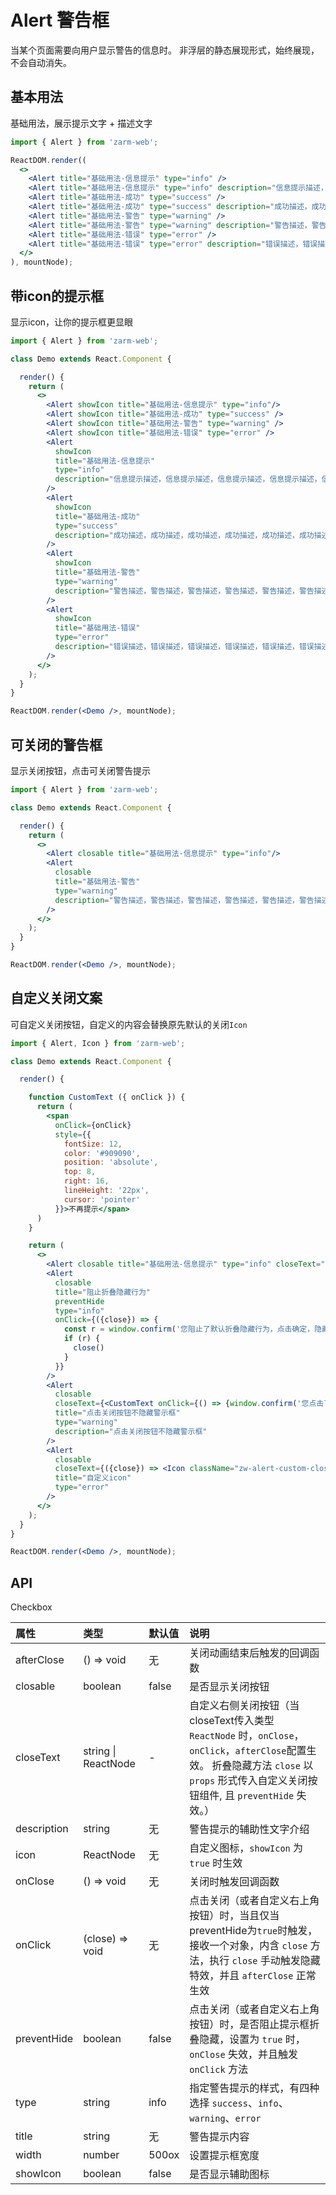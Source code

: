 # Alert 警告框
当某个页面需要向用户显示警告的信息时。
非浮层的静态展现形式，始终展现，不会自动消失。

## 基本用法
基础用法，展示提示文字 + 描述文字

```jsx
import { Alert } from 'zarm-web';

ReactDOM.render((
  <>
    <Alert title="基础用法-信息提示" type="info" />
    <Alert title="基础用法-信息提示" type="info" description="信息提示描述，信息提示描述，信息提示描述，信息提示描述，信息提示描述，信息提示描述，信息提示描述，信息提示描述，信息提示描述" />
    <Alert title="基础用法-成功" type="success" />
    <Alert title="基础用法-成功" type="success" description="成功描述，成功描述，成功描述，成功描述，成功描述，成功描述，成功描述，成功描述，成功描述" />
    <Alert title="基础用法-警告" type="warning" />
    <Alert title="基础用法-警告" type="warning" description="警告描述，警告描述，警告描述，警告描述，警告描述，警告描述，警告描述，警告描述，警告描述" />
    <Alert title="基础用法-错误" type="error" />
    <Alert title="基础用法-错误" type="error" description="错误描述，错误描述，错误描述，错误描述，错误描述，错误描述，错误描述，错误描述，错误描述" />
  </>
), mountNode);
```

## 带icon的提示框
显示icon，让你的提示框更显眼

```jsx
import { Alert } from 'zarm-web';

class Demo extends React.Component {

  render() {
    return (
      <>
        <Alert showIcon title="基础用法-信息提示" type="info"/>
        <Alert showIcon title="基础用法-成功" type="success" />
        <Alert showIcon title="基础用法-警告" type="warning" />
        <Alert showIcon title="基础用法-错误" type="error" />
        <Alert
          showIcon
          title="基础用法-信息提示"
          type="info"
          description="信息提示描述，信息提示描述，信息提示描述，信息提示描述，信息提示描述，信息提示描述，信息提示描述，信息提示描述，信息提示描述"
        />
        <Alert
          showIcon
          title="基础用法-成功"
          type="success"
          description="成功描述，成功描述，成功描述，成功描述，成功描述，成功描述，成功描述，成功描述，成功描述"
        />
        <Alert
          showIcon
          title="基础用法-警告"
          type="warning"
          description="警告描述，警告描述，警告描述，警告描述，警告描述，警告描述，警告描述，警告描述，警告描述"
        />
        <Alert
          showIcon
          title="基础用法-错误"
          type="error"
          description="错误描述，错误描述，错误描述，错误描述，错误描述，错误描述，错误描述，错误描述，错误描述"
        />
      </>
    );
  }
}

ReactDOM.render(<Demo />, mountNode);
```

## 可关闭的警告框
显示关闭按钮，点击可关闭警告提示

```jsx
import { Alert } from 'zarm-web';

class Demo extends React.Component {

  render() {
    return (
      <>
        <Alert closable title="基础用法-信息提示" type="info"/>
        <Alert
          closable
          title="基础用法-警告"
          type="warning"
          description="警告描述，警告描述，警告描述，警告描述，警告描述，警告描述，警告描述，警告描述，警告描述"
        />
      </>
    );
  }
}

ReactDOM.render(<Demo />, mountNode);
```

## 自定义关闭文案
可自定义关闭按钮，自定义的内容会替换原先默认的关闭`Icon`

```jsx
import { Alert, Icon } from 'zarm-web';

class Demo extends React.Component {

  render() {

    function CustomText ({ onClick }) {
      return (
        <span
          onClick={onClick}
          style={{
            fontSize: 12,
            color: '#909090',
            position: 'absolute',
            top: 8,
            right: 16,
            lineHeight: '22px',
            cursor: 'pointer'
          }}>不再提示</span>
      )
    }

    return (
      <>
        <Alert closable title="基础用法-信息提示" type="info" closeText="查看详情"/>
        <Alert
          closable
          title="阻止折叠隐藏行为"
          preventHide
          type="info"
          onClick={({close}) => {
            const r = window.confirm('您阻止了默认折叠隐藏行为，点击确定，隐藏提示框。点击取消无操作')
            if (r) {
              close()
            }
          }}
        />
        <Alert
          closable
          closeText={<CustomText onClick={() => {window.confirm('您点击了我')}}/>}
          title="点击关闭按钮不隐藏警示框"
          type="warning"
          description="点击关闭按钮不隐藏警示框"
        />
        <Alert
          closable
          closeText={({close}) => <Icon className="zw-alert-custom-close-btn" type="wrong-round-fill" onClick={close}/>}
          title="自定义icon"
          type="error"
        />
      </>
    );
  }
}

ReactDOM.render(<Demo />, mountNode);
```


## API

Checkbox 

| 属性 | 类型 | 默认值 | 说明 |
| :--- | :--- | :--- | :--- |
| afterClose | () => void | 无 | 关闭动画结束后触发的回调函数 |
| closable | boolean | false | 是否显示关闭按钮 |
| closeText | string \| ReactNode | - | 自定义右侧关闭按钮（当closeText传入类型 `ReactNode` 时，`onClose`，`onClick`，`afterClose`配置生效。 折叠隐藏方法 `close` 以 `props` 形式传入自定义关闭按钮组件, 且 `preventHide` 失效。） |
| description | string | 无 | 警告提示的辅助性文字介绍 |
| icon | ReactNode | 无 | 自定义图标，`showIcon` 为 `true` 时生效 |
| onClose | () => void | 无 | 关闭时触发回调函数 |
| onClick | (close) => void | 无 | 点击关闭（或者自定义右上角按钮）时，当且仅当preventHide为`true`时触发，接收一个对象，内含 `close` 方法，执行 `close` 手动触发隐藏特效，并且 `afterClose` 正常生效 |
| preventHide | boolean | false | 点击关闭（或者自定义右上角按钮）时，是否阻止提示框折叠隐藏，设置为 `true` 时，`onClose` 失效，并且触发 `onClick` 方法 |
| type | string | info | 指定警告提示的样式，有四种选择 `success`、`info`、`warning`、`error` |
| title | string | 无 | 警告提示内容 |
| width | number | 500ox | 设置提示框宽度 |
| showIcon | boolean | false | 是否显示辅助图标 |




